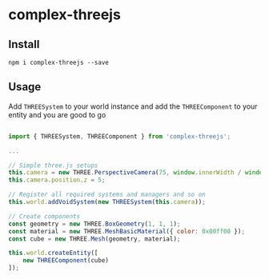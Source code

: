 # complex-threejs

## Install

`npm i complex-threejs --save`

## Usage

Add `THREESystem` to your world instance and add the `THREEComponent` to your entity
and you are good to go


```js

import { THREESystem, THREEComponent } from 'complex-threejs';

...

// Simple three.js setups
this.camera = new THREE.PerspectiveCamera(75, window.innerWidth / window.innerHeight, 0.1, 1000);
this.camera.position.z = 5;

// Register all required systems and managers and so on
this.world.addVoidSystem(new THREESystem(this.camera));

// Create components
const geometry = new THREE.BoxGeometry(1, 1, 1);
const material = new THREE.MeshBasicMaterial({ color: 0x00ff00 });
const cube = new THREE.Mesh(geometry, material);

this.world.createEntity([
    new THREEComponent(cube)
]);

```
